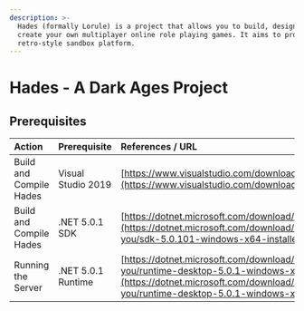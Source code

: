 ```yaml
---
description: >-
  Hades (formally Lorule) is a project that allows you to build, design and
  create your own multiplayer online role playing games. It aims to provide a
  retro-style sandbox platform.
---
```


# Hades - A Dark Ages Project

## Prerequisites

| Action | Prerequisite | References / URL |
| :--- | :--- | :--- |
| Build and Compile Hades | Visual Studio 2019 | [https://www.visualstudio.com/downloads/](https://www.visualstudio.com/downloads/) |
| Build and Compile Hades | .NET 5.0.1 SDK | [https://dotnet.microsoft.com/download/dotnet/5.0](https://dotnet.microsoft.com/download/dotnet/thank-you/sdk-5.0.101-windows-x64-installer) |
| Running the Server | .NET 5.0.1 Runtime | [https://dotnet.microsoft.com/download/dotnet/thank-you/runtime-desktop-5.0.1-windows-x64-installer](https://dotnet.microsoft.com/download/dotnet/thank-you/runtime-desktop-5.0.1-windows-x64-installer) |








